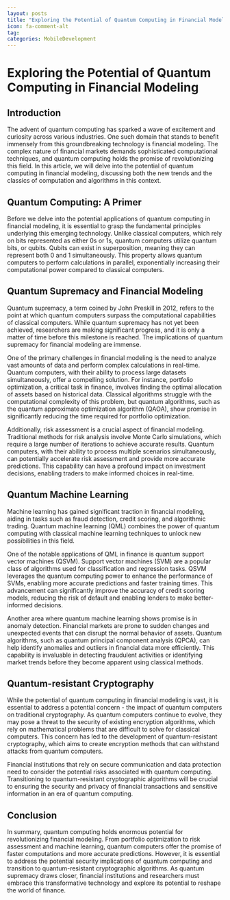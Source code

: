 ```yaml
---
layout: posts
title: "Exploring the Potential of Quantum Computing in Financial Modeling"
icon: fa-comment-alt
tag:      
categories: MobileDevelopment
---
```



# Exploring the Potential of Quantum Computing in Financial Modeling

## Introduction

The advent of quantum computing has sparked a wave of excitement and curiosity across various industries. One such domain that stands to benefit immensely from this groundbreaking technology is financial modeling. The complex nature of financial markets demands sophisticated computational techniques, and quantum computing holds the promise of revolutionizing this field. In this article, we will delve into the potential of quantum computing in financial modeling, discussing both the new trends and the classics of computation and algorithms in this context.

## Quantum Computing: A Primer

Before we delve into the potential applications of quantum computing in financial modeling, it is essential to grasp the fundamental principles underlying this emerging technology. Unlike classical computers, which rely on bits represented as either 0s or 1s, quantum computers utilize quantum bits, or qubits. Qubits can exist in superposition, meaning they can represent both 0 and 1 simultaneously. This property allows quantum computers to perform calculations in parallel, exponentially increasing their computational power compared to classical computers.

## Quantum Supremacy and Financial Modeling

Quantum supremacy, a term coined by John Preskill in 2012, refers to the point at which quantum computers surpass the computational capabilities of classical computers. While quantum supremacy has not yet been achieved, researchers are making significant progress, and it is only a matter of time before this milestone is reached. The implications of quantum supremacy for financial modeling are immense.

One of the primary challenges in financial modeling is the need to analyze vast amounts of data and perform complex calculations in real-time. Quantum computers, with their ability to process large datasets simultaneously, offer a compelling solution. For instance, portfolio optimization, a critical task in finance, involves finding the optimal allocation of assets based on historical data. Classical algorithms struggle with the computational complexity of this problem, but quantum algorithms, such as the quantum approximate optimization algorithm (QAOA), show promise in significantly reducing the time required for portfolio optimization.

Additionally, risk assessment is a crucial aspect of financial modeling. Traditional methods for risk analysis involve Monte Carlo simulations, which require a large number of iterations to achieve accurate results. Quantum computers, with their ability to process multiple scenarios simultaneously, can potentially accelerate risk assessment and provide more accurate predictions. This capability can have a profound impact on investment decisions, enabling traders to make informed choices in real-time.

## Quantum Machine Learning

Machine learning has gained significant traction in financial modeling, aiding in tasks such as fraud detection, credit scoring, and algorithmic trading. Quantum machine learning (QML) combines the power of quantum computing with classical machine learning techniques to unlock new possibilities in this field.

One of the notable applications of QML in finance is quantum support vector machines (QSVM). Support vector machines (SVM) are a popular class of algorithms used for classification and regression tasks. QSVM leverages the quantum computing power to enhance the performance of SVMs, enabling more accurate predictions and faster training times. This advancement can significantly improve the accuracy of credit scoring models, reducing the risk of default and enabling lenders to make better-informed decisions.

Another area where quantum machine learning shows promise is in anomaly detection. Financial markets are prone to sudden changes and unexpected events that can disrupt the normal behavior of assets. Quantum algorithms, such as quantum principal component analysis (QPCA), can help identify anomalies and outliers in financial data more efficiently. This capability is invaluable in detecting fraudulent activities or identifying market trends before they become apparent using classical methods.

## Quantum-resistant Cryptography

While the potential of quantum computing in financial modeling is vast, it is essential to address a potential concern - the impact of quantum computers on traditional cryptography. As quantum computers continue to evolve, they may pose a threat to the security of existing encryption algorithms, which rely on mathematical problems that are difficult to solve for classical computers. This concern has led to the development of quantum-resistant cryptography, which aims to create encryption methods that can withstand attacks from quantum computers.

Financial institutions that rely on secure communication and data protection need to consider the potential risks associated with quantum computing. Transitioning to quantum-resistant cryptographic algorithms will be crucial to ensuring the security and privacy of financial transactions and sensitive information in an era of quantum computing.

## Conclusion

In summary, quantum computing holds enormous potential for revolutionizing financial modeling. From portfolio optimization to risk assessment and machine learning, quantum computers offer the promise of faster computations and more accurate predictions. However, it is essential to address the potential security implications of quantum computing and transition to quantum-resistant cryptographic algorithms. As quantum supremacy draws closer, financial institutions and researchers must embrace this transformative technology and explore its potential to reshape the world of finance.
